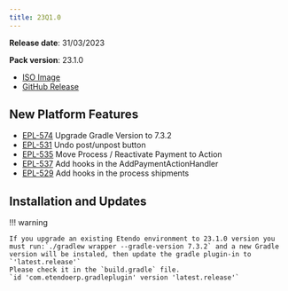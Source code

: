 ```yaml
---
title: 23Q1.0
---
```

**Release date**: 31/03/2023

**Pack version**: 23.1.0
- [ISO Image](https://etendo-appliances.s3.eu-west-1.amazonaws.com/etendo/iso/etendo-23Q1.3.iso)
- [GitHub Release](https://github.com/etendosoftware/etendo_core/releases/tag/23.1.0)

## New Platform Features

- [EPL-574](/docs.etendo.software/whats-new/release-notes/etendo-classic/versions/details/23Q1-0-details#epl-574) Upgrade Gradle Version to 7.3.2
- [EPL-531](/docs.etendo.software/whats-new/release-notes/etendo-classic/versions/details/23Q1-0-details#epl-531) Undo post/unpost button
- [EPL-535](/docs.etendo.software/whats-new/release-notes/etendo-classic/versions/details/23Q1-0-details#epl-535) Move Process / Reactivate Payment to Action
- [EPL-537](/docs.etendo.software/whats-new/release-notes/etendo-classic/versions/details/23Q1-0-details#epl-537) Add hooks in the AddPaymentActionHandler
- [EPL-529](/docs.etendo.software/whats-new/release-notes/etendo-classic/versions/details/23Q1-0-details#epl-529) Add hooks in the process shipments


## Installation and Updates

!!! warning

    If you upgrade an existing Etendo environment to 23.1.0 version you must run:`./gradlew wrapper --gradle-version 7.3.2` and a new Gradle version will be instaled, then update the gradle plugin-in to `'latest.release'`
    Please check it in the `build.gradle` file.
    `id 'com.etendoerp.gradleplugin' version 'latest.release'`
